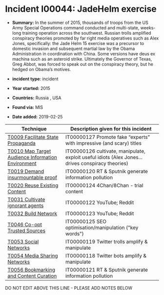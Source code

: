 # Incident I00044: JadeHelm exercise

* **Summary:** In the summer of 2015, thousands of troops from the US Army Special Operations command conducted and multi-state, weeks-long training operation across the southwest. Russian trolls amplified conspiracy theories promoted by far right media operatives such as Alex Jones, specifically: the Jade Helm 15 exercise was a precursor to domestic invasion and subsequent martial law by the Obama Administration in coordination with China. Some versions have deus ex machina such as an asteroid strike. Ultimately the Governor of Texas, Greg Abbot, was forced to speak out on the conspiracy theory, but he hedged on Obama’s motives.

* **incident type**: incident

* **Year started:** 2015

* **Countries:** Russia , USA

* **Found via:** MIS

* **Date added:** 2019-02-25
 

| Technique | Description given for this incident |
| --------- | ------------------------- |
| [T0009 Facilitate State Propaganda](../generated_pages/techniques/T0009.md) | IT00000127 Promote fake “experts” with impressive (and scary) titles |
| [T0010 Map Target Audience Information Environment](../generated_pages/techniques/T0010.md) | IT00000126 cultivate, manipulate, exploit useful idiots (Alex Jones... drives conspiracy theories) |
| [T0019 Demand insurmountable proof](../generated_pages/techniques/T0019.md) | IT00000120 RT & Sputnik generate information pollution |
| [T0020 Reuse Existing Content](../generated_pages/techniques/T0020.md) | IT00000124 4Chan/8Chan - trial content |
| [T0031 Cultivate ignorant agents](../generated_pages/techniques/T0031.md) | IT00000122 YouTube; Reddit |
| [T0032 Build Network](../generated_pages/techniques/T0032.md) | IT00000123 YouTube; Reddit |
| [T0046 Co-opt Trusted Sources](../generated_pages/techniques/T0046.md) | IT00000125 SEO optimisation/manipulation ("key words") |
| [T0053  Social Networks](../generated_pages/techniques/T0053.md) | IT00000119 Twitter trolls amplify & manipulate |
| [T0054 Media Sharing Networks](../generated_pages/techniques/T0054.md) | IT00000118 Twitter bots amplify & manipulate |
| [T0056 Bookmarking and Content Curation](../generated_pages/techniques/T0056.md) | IT00000121 RT & Sputnik generate information pollution |


DO NOT EDIT ABOVE THIS LINE - PLEASE ADD NOTES BELOW